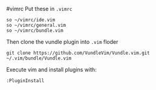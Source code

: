 #vimrc
Put these in `.vimrc`
```
so ~/vimrc/ide.vim
so ~/vimrc/general.vim
so ~/vimrc/bundle.vim
```

Then clone the vundle plugin into `.vim` floder
```
git clone https://github.com/VundleVim/Vundle.vim.git ~/.vim/bundle/Vundle.vim
```

Execute vim and install plugins with:
```
:PluginInstall
```